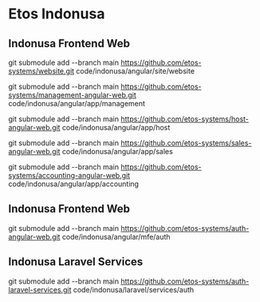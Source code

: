 # Etos Indonusa


## Indonusa Frontend Web
git submodule add --branch main  https://github.com/etos-systems/website.git code/indonusa/angular/site/website <br />

git submodule add --branch main  https://github.com/etos-systems/management-angular-web.git code/indonusa/angular/app/management <br />


git submodule add --branch main  https://github.com/etos-systems/host-angular-web.git code/indonusa/angular/app/host <br />

git submodule add --branch main  https://github.com/etos-systems/sales-angular-web.git code/indonusa/angular/app/sales <br />

git submodule add --branch main  https://github.com/etos-systems/accounting-angular-web.git code/indonusa/angular/app/accounting <br />


## Indonusa Frontend Web

git submodule add --branch main  https://github.com/etos-systems/auth-angular-web.git code/indonusa/angular/mfe/auth <br />

## Indonusa Laravel Services
git submodule add --branch main  https://github.com/etos-systems/auth-laravel-services.git code/indonusa/laravel/services/auth <br />

